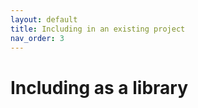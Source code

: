 ```yaml
---
layout: default
title: Including in an existing project
nav_order: 3
---
```



# Including as a library



